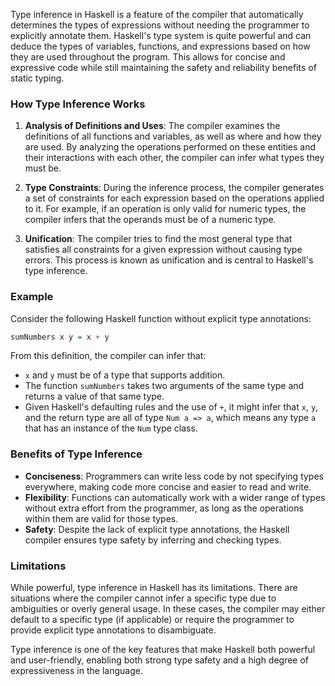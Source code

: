 Type inference in Haskell is a feature of the compiler that automatically determines the types of expressions without needing the programmer to explicitly annotate them. Haskell's type system is quite powerful and can deduce the types of variables, functions, and expressions based on how they are used throughout the program. This allows for concise and expressive code while still maintaining the safety and reliability benefits of static typing.

### How Type Inference Works

1. **Analysis of Definitions and Uses**: The compiler examines the definitions of all functions and variables, as well as where and how they are used. By analyzing the operations performed on these entities and their interactions with each other, the compiler can infer what types they must be.

2. **Type Constraints**: During the inference process, the compiler generates a set of constraints for each expression based on the operations applied to it. For example, if an operation is only valid for numeric types, the compiler infers that the operands must be of a numeric type.

3. **Unification**: The compiler tries to find the most general type that satisfies all constraints for a given expression without causing type errors. This process is known as unification and is central to Haskell's type inference.

### Example

Consider the following Haskell function without explicit type annotations:

```haskell
sumNumbers x y = x + y
```

From this definition, the compiler can infer that:

- `x` and `y` must be of a type that supports addition.
- The function `sumNumbers` takes two arguments of the same type and returns a value of that same type.
- Given Haskell's defaulting rules and the use of `+`, it might infer that `x`, `y`, and the return type are all of type `Num a => a`, which means any type `a` that has an instance of the `Num` type class.

### Benefits of Type Inference

- **Conciseness**: Programmers can write less code by not specifying types everywhere, making code more concise and easier to read and write.
- **Flexibility**: Functions can automatically work with a wider range of types without extra effort from the programmer, as long as the operations within them are valid for those types.
- **Safety**: Despite the lack of explicit type annotations, the Haskell compiler ensures type safety by inferring and checking types.

### Limitations

While powerful, type inference in Haskell has its limitations. There are situations where the compiler cannot infer a specific type due to ambiguities or overly general usage. In these cases, the compiler may either default to a specific type (if applicable) or require the programmer to provide explicit type annotations to disambiguate.

Type inference is one of the key features that make Haskell both powerful and user-friendly, enabling both strong type safety and a high degree of expressiveness in the language.
